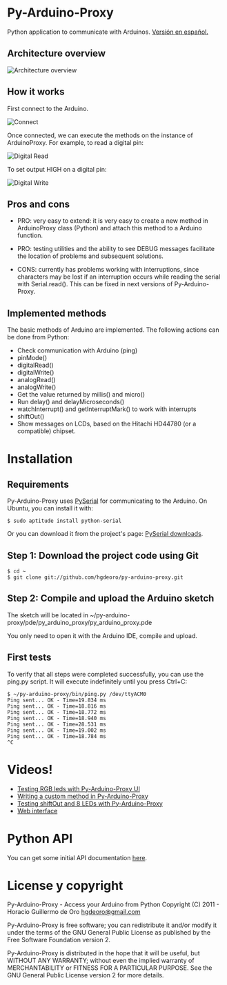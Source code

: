 Py-Arduino-Proxy
================

Python application to communicate with Arduinos. [Versión en español.](/hgdeoro/py-arduino-proxy/blob/master/README-es.md "Versión en español")

Architecture overview
---------------------

![Architecture overview](/hgdeoro/py-arduino-proxy/raw/master/examples/architecture-overview.png "Architecture overview")

How it works 
------------- 

First connect to the Arduino. 

![Connect](/hgdeoro/py-arduino-proxy/raw/master/examples/arduino-proxy-connect.png "Connect")

Once connected, we can execute the methods on the instance of ArduinoProxy. For example, to read a digital pin: 

![Digital Read](/hgdeoro/py-arduino-proxy/raw/master/examples/arduino-proxy-digital-read.png "Digital Read")

To set output HIGH on a digital pin: 

![Digital Write](/hgdeoro/py-arduino-proxy/raw/master/examples/arduino-proxy-digital-write.png "Digital Write")

Pros and cons 
-------------- 

* PRO: very easy to extend: it is very easy to create a new method in ArduinoProxy class (Python) and attach this method to a Arduino function. 

* PRO: testing utilities and the ability to see DEBUG messages facilitate the location of problems and subsequent solutions.

* CONS: currently has problems working with interruptions, since characters may be lost if an interruption occurs while 
reading the serial with Serial.read(). This can be fixed in next versions of Py-Arduino-Proxy. 

Implemented methods  
------------------- 

The basic methods of Arduino are implemented. The following actions can be done from Python: 

* Check communication with Arduino (ping) 
* pinMode()
* digitalRead()
* digitalWrite()
* analogRead()
* analogWrite()
* Get the value returned by millis() and micro()
* Run delay() and delayMicroseconds()
* watchInterrupt() and getInterruptMark() to work with interrupts
* shiftOut()
* Show messages on LCDs, based on the Hitachi HD44780 (or a compatible) chipset.

Installation
============

Requirements
------------

Py-Arduino-Proxy uses [PySerial](http://pyserial.sourceforge.net/ "PySerial")
for communicating to the Arduino. On Ubuntu, you can install it with:

    $ sudo aptitude install python-serial

Or you can download it from the project's page: [PySerial downloads](http://pypi.python.org/pypi/pyserial "PySerial downloads").

Step 1: Download the project code using Git
-------------------------------------------

    $ cd ~
    $ git clone git://github.com/hgdeoro/py-arduino-proxy.git

Step 2: Compile and upload the Arduino sketch
---------------------------------------------

The sketch will be located in ~/py-arduino-proxy/pde/py_arduino_proxy/py_arduino_proxy.pde

You only need to open it with the Arduino IDE, compile and upload. 

First tests
-----------

To verify that all steps were completed successfully, you can use the ping.py script. It will execute
indefinitely until you press Ctrl+C:

	$ ~/py-arduino-proxy/bin/ping.py /dev/ttyACM0 
	Ping sent... OK - Time=19.834 ms
	Ping sent... OK - Time=18.816 ms
	Ping sent... OK - Time=18.772 ms
	Ping sent... OK - Time=18.940 ms
	Ping sent... OK - Time=28.531 ms
	Ping sent... OK - Time=19.002 ms
	Ping sent... OK - Time=18.784 ms
	^C

Videos!
=======

* [Testing RGB leds with Py-Arduino-Proxy UI](http://www.youtube.com/watch?v=yM1ZaTFAZwc "Testing RGB leds with Py-Arduino-Proxy UI")
* [Writing a custom method in Py-Arduino-Proxy](http://www.youtube.com/watch?v=2kgQpQqTVUU "Writing a custom method in Py-Arduino-Proxy")
* [Testing shiftOut and 8 LEDs with Py-Arduino-Proxy](http://www.youtube.com/watch?v=_9MselaKcdU "Testing shiftOut and 8 LEDs with Py-Arduino-Proxy")
* [Web interface](http://www.youtube.com/watch?v=QE6UJSs3b6Q "Web interface")

Python API
==========

You can get some initial API documentation [here](http://www.hgdeoro.com.ar/~horacio/py-arduino-proxy/index.html).

License y copyright
===================

Py-Arduino-Proxy - Access your Arduino from Python
Copyright (C) 2011 - Horacio Guillermo de Oro <hgdeoro@gmail.com>

Py-Arduino-Proxy is free software; you can redistribute it and/or modify
it under the terms of the GNU General Public License as published by
the Free Software Foundation version 2.

Py-Arduino-Proxy is distributed in the hope that it will be useful,
but WITHOUT ANY WARRANTY; without even the implied warranty of
MERCHANTABILITY or FITNESS FOR A PARTICULAR PURPOSE.  See the
GNU General Public License version 2 for more details.
